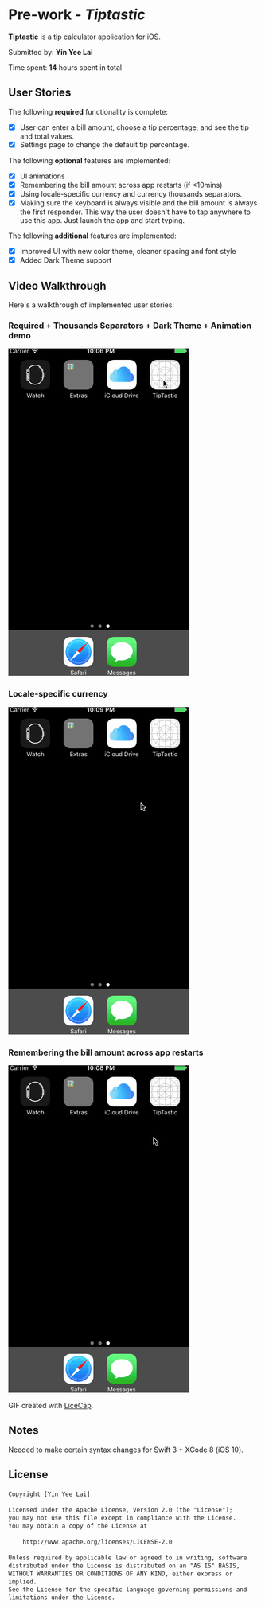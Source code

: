 # Pre-work - *Tiptastic*

**Tiptastic** is a tip calculator application for iOS.

Submitted by: **Yin Yee Lai**

Time spent: **14** hours spent in total

## User Stories

The following **required** functionality is complete:

* [x] User can enter a bill amount, choose a tip percentage, and see the tip and total values.
* [x] Settings page to change the default tip percentage.

The following **optional** features are implemented:
* [x] UI animations
* [x] Remembering the bill amount across app restarts (if <10mins)
* [x] Using locale-specific currency and currency thousands separators.
* [x] Making sure the keyboard is always visible and the bill amount is always the first responder. This way the user doesn't have to tap anywhere to use this app. Just launch the app and start typing.

The following **additional** features are implemented:
* [x] Improved UI with new color theme, cleaner spacing and font style
* [x] Added Dark Theme support

## Video Walkthrough 

Here's a walkthrough of implemented user stories:

### Required + Thousands Separators + Dark Theme + Animation demo 
<img src='https://github.com/yylai/Tiptastic/blob/master/walkthrough.gif' title='Video Walkthrough Required' width='' alt='Video Walkthrough Required' />

### Locale-specific currency
<img src='https://github.com/yylai/Tiptastic/blob/master/walkthrough-locale.gif' title='Video Walkthrough Locale' width='' alt='Video Walkthrough Locale' />

### Remembering the bill amount across app restarts
<img src='https://github.com/yylai/Tiptastic/blob/master/walkthrough-state.gif' title='Video Walkthrough State' width='' alt='Video Walkthrough State' />

GIF created with [LiceCap](http://www.cockos.com/licecap/).

## Notes

Needed to make certain syntax changes for Swift 3 + XCode 8 (iOS 10).

## License

    Copyright [Yin Yee Lai]

    Licensed under the Apache License, Version 2.0 (the "License");
    you may not use this file except in compliance with the License.
    You may obtain a copy of the License at

        http://www.apache.org/licenses/LICENSE-2.0

    Unless required by applicable law or agreed to in writing, software
    distributed under the License is distributed on an "AS IS" BASIS,
    WITHOUT WARRANTIES OR CONDITIONS OF ANY KIND, either express or implied.
    See the License for the specific language governing permissions and
    limitations under the License.
